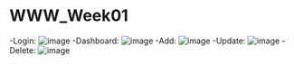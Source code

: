 # WWW_Week01
-Login:
![image](https://github.com/PhuongThiLanHuong/WWW_Week01/assets/125435868/edb2a2f6-039b-458e-a24e-5a28ca8c8def)
-Dashboard:
![image](https://github.com/PhuongThiLanHuong/WWW_Week01/assets/125435868/59c8d2b5-bb49-46b8-bd9a-dc9d2a4d971b)
-Add:
![image](https://github.com/PhuongThiLanHuong/WWW_Week01/assets/125435868/3d20dda2-8f4a-4aec-91ca-d2fc71dbea65)
-Update:
![image](https://github.com/PhuongThiLanHuong/WWW_Week01/assets/125435868/3793814b-a275-4052-a342-05fd42f05fd3)
-Delete:
![image](https://github.com/PhuongThiLanHuong/WWW_Week01/assets/125435868/6154d565-297e-4cc7-8bdf-bdc140d7ab58)




